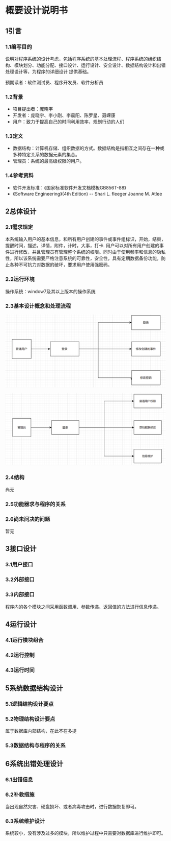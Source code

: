 # 概要设计说明书

## 1引言

### 1.1编写目的

<!--说明编写这份概要设计说明书的目的，指出预期的读者。-->

说明对程序系统的设计考虑，包括程序系统的基本处理流程、程序系统的组织结构、模块划分、功能分配、接口设计、运行设计、安全设计、数据结构设计和出错处理设计等，为程序的详细设计 提供基础。

预期读者：软件测试员、程序开发员、软件分析员

### 1.2背景

<!--说明：-->

<!--- 待开发软件系统的名称；-->

<!--- 列出此项目的任务提出者、开发者、用户以及将运行该软件的计算站（中心）。-->

- 项目提出者：庞晓宇
- 开发者：庞晓宇、李小刚、李晨阳、陈罗星、聂嵘康
- 用户：致力于提高自己的时间利用效率，规划行动的人们

### 1.3定义

<!--列出本文件中用到的专门术语的定义和外文首字母组词的原词组。-->

- 数据结构：计算机存储、组织数据的方式。数据结构是指相互之间存在一种或多种特定关系的数据元素的集合。
- 管理员：系统的最高级权限的用户。

### 1.4参考资料

<!--列出有关的参考文件，如：-->

<!--- 本项目的经核准的计划任务书或合同，上级机关的批文；-->

<!--- 属于本项目的其他已发表文件；-->

<!--- 本文件中各处引用的文件、资料，包括所要用到的软件开发标准。列出这些文件的标题、文件编号、发表日期和出版单位，说明能够得到这些文件资料的来源。-->

- 软件开发标准：《国家标准软件开发文档模板GB856T-88》
- 《Software Engineering》(4th Edition) -- Shari L. fleeger Joanne M. Atlee

## 2总体设计

### 2.1需求规定

本系统输入用户的基本信息，和所有用户创建的事件或事件组标识，开始，结束，提醒时间，描述，详情，附件，计时，大事，打卡.   用户可以对所有用户创建的事件进行修改，并且管理员有管理整个系统的权限。同时由于使用频率和信息的隐私性，所以该系统需要严格注意系统的可靠性，安全性，具有定期数据备份功能，防止各种不可抗力对数据的破坏，要求用户使用强密码。

<!-- 说明对本系统的主要的输入输出项目、处理的功能性能要求，详细的说明可参见附录C。 -->

### 2.2运行环境

操作系统：window7及其以上版本的操作系统

<!-- 简要地说明对本系统的运行环境（包括硬件环境和支持环境）的规定，详细说明参见附录C。 -->

### 2.3基本设计概念和处理流程

![](image/概要设计说明书/软工1.PNG)

![](image/概要设计说明书/软工2.PNG)

<!-- 说明本系统的基本设计概念和处理流程，尽量使用图表的形式。 -->

### 2.4结构

尚无

<!-- 用一览表及框图的形式说明本系统的系统元素（各层模块、子程序、公用程序等）的划分，扼要说明每个系统元素的标识符和功能，分层次地给出各元素之间的控制与被控制关系. -->

### 2.5功能器求与程序的关系

<!-- 本条用一张如下的矩阵图说明各项功能需求的实现同各块程序的分配关系：
| .         | 程序1 | 程序2 | ……  | 程序n |
| --------- | ----- | ----- | --- | ----- |
| 功能需求1 | √     |       |     |
| 功能需求2 |       | √     |     |
| ……        |       |       |     |
| 功能需求n |       | √     |     | √     | -->

<!-- 说明在本软件系统的工作过程中不得不包含的人工处理过程（如果有的话）。 -->

### 2.6尚未问决的问题

暂无

<!-- 说明在概要设计过程中尚未解决而设计者认为在系统完成之前必须解决的各个问题。 -->

## 3接口设计

### 3.1用户接口

<!-- 说明将向用户提供的命令和它们的语法结构，以及软件的回答信息。 -->

### 3.2外部接口

<!-- 说明本系统同外界的所有接口的安排包括软件与硬件之间的接口、本系统与各支持软件之间的接口关系。 -->

### 3.3内部接口

程序内的各个模块之间采用函数调用、参数传递、返回值的方法进行信息传递。

<!-- 说明本系统之内的各个系统元素之间的接口的安排。 -->

## 4运行设计

### 4.1运行模块组合

<!-- 说明对系统施加不同的外界运行控制时所引起的各种不同的运行模块组合，说明每种运行所历经的内部模块和支持软件。 -->

### 4.2运行控制

<!-- 说明每一种外界的运行控制的方式方法和操作步骤。 -->

### 4.3运行时间

<!-- 说明每种运行模块组合将占用各种资源的时间。 -->

## 5系统数据结构设计

### 5.1逻辑结构设计要点

<!-- 给出本系统内所使用的每个数据结构的名称、标识符以及它们之中每个数据项、记录、文卷和系的标识、定义、长度及它们之间的层次的或表格的相互关系。 -->

### 5.2物理结构设计要点

属于数据库内部结构，在此不在多提

<!-- 给出本系统内所使用的每个数据结构中的每个数据项的存储要求，访问方法、存取单位、存取的物理关系（索引、设备、存储区域）、设计考虑和保密条件。 -->

### 5.3数据结构与程序的关系

<!-- 说明各个数据结构与访问这些数据结构的形式: -->

## 6系统出错处理设计

### 6.1出错信息

<!-- 用一览表的方式说朗每种可能的出错或故障情况出现时，系统输出信息的形式、含意及处理方法。 -->

### 6.2补救措施

当出现自然灾害、硬盘损坏、或者病毒攻击时，进行数据恢复即可。

<!-- 说明故障出现后可能采取的变通措施，包括：
- 后备技术说明准备采用的后备技术，当原始系统数据万一丢失时启用的副本的建立和启动的技术，例如周期性地把磁盘信息记录到磁带上去就是对于磁盘媒体的一种后备技术；
- 降效技术说明准备采用的后备技术，使用另一个效率稍低的系统或方法来求得所需结果的某些部分，例如一个自动系统的降效技术可以是手工操作和数据的人工记录；
- 恢复及再启动技术说明将使用的恢复再启动技术，使软件从故障点恢复执行或使软件从头开始重新运行的方法。 -->

### 6.3系统维护设计

系统较小，没有涉及过多的模块，所以维护过程中只需要对数据库进行维护即可。

<!-- 说明为了系统维护的方便而在程序内部设计中作出的安排，包括在程序中专门安排用于系统的检查与维护的检测点和专用模块。 各个程序之间的对应关系，可采用如下的矩阵图的形式； -->
